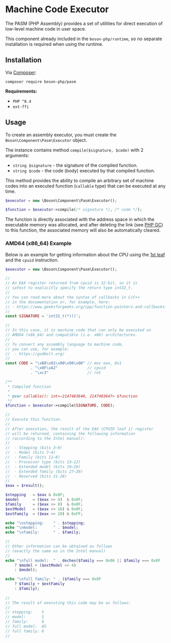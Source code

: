 # Machine Code Executor

<show-structure for="chapter" depth="2"/>

The PASM (PHP Assembly) provides a set of utilities for 
direct execution of low-level machine code in user space.

<note>
This component already included in the <code>boson-php/runtime</code>, 
so no separate installation is required when using the runtime.
</note>


## Installation

<tldr>
    <p>
        Via <a href="https://getcomposer.org/doc/01-basic-usage.md#installing-dependencies">Composer</a>:
    </p>
    <p>
        <code lang="bash">composer require boson-php/pasm</code>
    </p>
</tldr>

**Requirements:**

* `PHP ^8.4`
* `ext-ffi`

## Usage

To create an assembly executor, you must create the `Boson\Component\Pasm\Executor` 
object. 

The instance contains method `compile($signature, $code)` with 2 arguments: 
- `string $signature` - the signature of the compiled function. 
- `string $code` - the code (body) executed by that compiled function.

This method provides the ability to compile an arbitrary set of machine codes 
into an executed function (`callable` type) that can be executed at any time.

```php
$executor = new \Boson\Component\Pasm\Executor();

$function = $executor->compile(/* signature */, /* code */);
```

<note>
The function is directly associated with the address space in which the 
executable memory was allocated, and after deleting the link (see 
<a href="https://www.php.net/manual/en/features.gc.php">PHP GC</a>) to this 
function, the associated memory will also be automatically cleared.
</note>

### AMD64 (x86_64) Example

Below is an example for getting information about the CPU using the 
[1st leaf](https://software.intel.com/content/www/us/en/develop/download/intel-64-and-ia-32-architectures-software-developers-manual-volume-2a-instruction-set-reference-a-l.html) 
and the `cpuid` instruction.

```php
$executor = new \Boson\Component\Pasm\Executor();

//
// An EAX register returned from cpuid is 32-bit, so it is 
// safest to explicitly specify the return type int32_t.
//
// You can read more about the syntax of callbacks in C/C++ 
// in the documentation or, for example, here:
// - https://www.geeksforgeeks.org/cpp/function-pointers-and-callbacks-in-cpp/
//
const SIGNATURE = 'int32_t(*)()';

//
// In this case, it is machine code that can only be executed on 
// AMD64 (x86_64) and compatible (i.e. x86) architectures.
//
// To convert any assembly language to machine code, 
// you can use, for example:
//  - https://godbolt.org/
//
const CODE = "\xB8\x01\x00\x00\x00" // mov eax, 0x1 
           . "\x0F\xA2"             // cpuid        
           . "\xc3"                 // ret 

/**
 * Compiled function
 *
 * @var callable(): int<−2147483648, 2147483647> $function
 */
$function = $executor->compile(SIGNATURE, CODE);

// 
// Execute this function.
//
// After execution, the result of the EAX (CPUID leaf 1) register 
// will be returned, containing the following information 
// (according to the Intel manual):
//
//  - Stepping (bits 3–0)
//  - Model (bits 7–4)
//  - Family (bits 11–8)
//  - Processor type (bits 13–12)
//  - Extended model (bits 19–16)
//  - Extended family (bits 27–20)
//  - Reserved (bits 31-28)
//
$eax = $result();

$stepping   = $eax & 0x0F;
$model      = ($eax >> 4)  & 0x0F;
$family     = ($eax >> 8)  & 0x0F;
$extModel   = ($eax >> 16) & 0x0F;
$extFamily  = ($eax >> 20) & 0xFF;

echo "\nstepping:    " . $stepping;
echo "\nmodel:       " . $model;
echo "\nfamily:      " . $family;

//
// Other information can be obtained as follows 
// (exactly the same as in the Intel manual)
//
echo "\nfull model:  " . dechex($family === 0x06 || $family === 0x0F 
    ? $model + ($extModel << 4) 
    : $model);

echo "\nfull family: " . ($family === 0x0F 
    ? $family + $extFamily 
    : $family);
  
//  
// The result of executing this code may be as follows:
//
// stepping:    5
// model:       5
// family:      6
// full model:  A5
// full family: 6
//
```